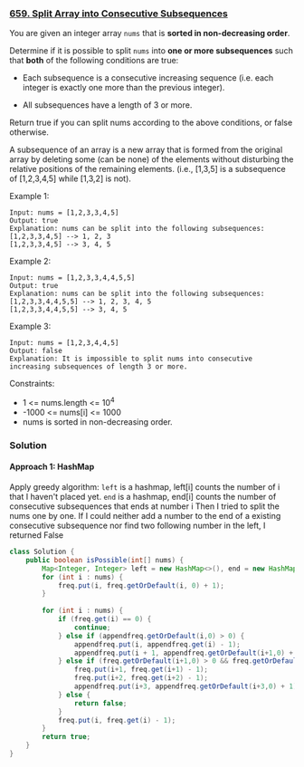 ### [659. Split Array into Consecutive Subsequences](https://leetcode.com/problems/split-array-into-consecutive-subsequences/)


You are given an integer array `nums` that is **sorted in non-decreasing order**.

Determine if it is possible to split `nums` into **one or more subsequences** such that **both** of the following conditions are true:

- Each subsequence is a consecutive increasing sequence (i.e. each integer is exactly one more than the previous integer).

- All subsequences have a length of 3 or more.

Return true if you can split nums according to the above conditions, or false otherwise.

A subsequence of an array is a new array that is formed from the original array by deleting some (can be none) of the elements without disturbing the relative positions of the remaining elements. (i.e., [1,3,5] is a subsequence of [1,2,3,4,5] while [1,3,2] is not).


Example 1:
```
Input: nums = [1,2,3,3,4,5]
Output: true
Explanation: nums can be split into the following subsequences:
[1,2,3,3,4,5] --> 1, 2, 3
[1,2,3,3,4,5] --> 3, 4, 5
```
Example 2:
```
Input: nums = [1,2,3,3,4,4,5,5]
Output: true
Explanation: nums can be split into the following subsequences:
[1,2,3,3,4,4,5,5] --> 1, 2, 3, 4, 5
[1,2,3,3,4,4,5,5] --> 3, 4, 5
```
Example 3:
```
Input: nums = [1,2,3,4,4,5]
Output: false
Explanation: It is impossible to split nums into consecutive increasing subsequences of length 3 or more.
``` 

Constraints:

- 1 <= nums.length <= $10^4$
- -1000 <= nums[i] <= 1000
- nums is sorted in non-decreasing order.

### Solution
#### Approach 1: HashMap
Apply greedy algorithm:
`left` is a hashmap, left[i] counts the number of i that I haven't placed yet.
`end` is a hashmap, end[i] counts the number of consecutive subsequences that ends at number i
Then I tried to split the nums one by one.
If I could neither add a number to the end of a existing consecutive subsequence nor find two following number in the left, I returned False

```java
class Solution {
    public boolean isPossible(int[] nums) {
        Map<Integer, Integer> left = new HashMap<>(), end = new HashMap<>();
        for (int i : nums) {
            freq.put(i, freq.getOrDefault(i, 0) + 1);
        }
    
        for (int i : nums) {
            if (freq.get(i) == 0) {
                continue;
            } else if (appendfreq.getOrDefault(i,0) > 0) {
                appendfreq.put(i, appendfreq.get(i) - 1);
                appendfreq.put(i + 1, appendfreq.getOrDefault(i+1,0) + 1);
            } else if (freq.getOrDefault(i+1,0) > 0 && freq.getOrDefault(i+2,0) > 0) {
                freq.put(i+1, freq.get(i+1) - 1);
                freq.put(i+2, freq.get(i+2) - 1);
                appendfreq.put(i+3, appendfreq.getOrDefault(i+3,0) + 1);
            } else {
                return false;
            }
            freq.put(i, freq.get(i) - 1);
        }
        return true;
    }
}
```